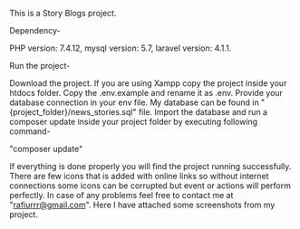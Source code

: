 This is a Story Blogs project.

Dependency-

PHP version: 7.4.12,
mysql version: 5.7,
laravel version: 4.1.1.

Run the project-

Download the project. If you are using Xampp copy the project inside your htdocs folder. Copy the .env.example and rename it as .env. Provide your database connection in your env file. My database can be found in "{project_folder}/news_stories.sql" file. Import the database and run a composer update inside your project folder by executing following command-

"composer update"

If everything is done properly you will find the project running successfully. There are few icons that is added with online links so without internet connections some icons can be corrupted but event or actions will perform perfectly. In case of any problems feel free to contact me at "rafiurrr@gmail.com".
Here I have attached some screenshots from my project.
